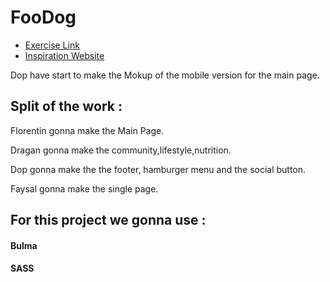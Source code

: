 # FooDog

* [Exercise Link](https://github.com/becodeorg/BXL-Swartz-2.6/blob/master/Assessment/FoodDog/README.md)
* [Inspiration Website](https://www.gamekult.com/)

Dop have start to make the Mokup of the mobile version for the main page.

## Split of the work : 
Florentin gonna make the Main Page.

Dragan gonna make the community,lifestyle,nutrition.

Dop gonna make the the footer, hamburger menu and the social button.

Faysal gonna make the single page.


## For this project we gonna use :
#### Bulma
#### SASS
